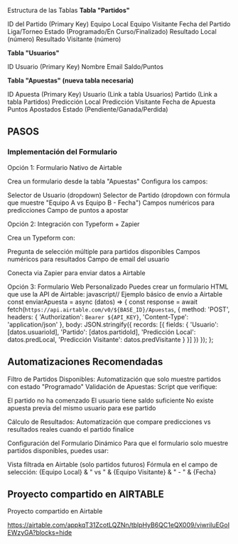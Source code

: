 Estructura de las Tablas
**Tabla "Partidos"**

ID del Partido (Primary Key)
Equipo Local
Equipo Visitante
Fecha del Partido
Liga/Torneo
Estado (Programado/En Curso/Finalizado)
Resultado Local (número)
Resultado Visitante (número)

**Tabla "Usuarios"**

ID Usuario (Primary Key)
Nombre
Email
Saldo/Puntos

**Tabla "Apuestas" (nueva tabla necesaria)**

ID Apuesta (Primary Key)
Usuario (Link a tabla Usuarios)
Partido (Link a tabla Partidos)
Predicción Local
Predicción Visitante
Fecha de Apuesta
Puntos Apostados
Estado (Pendiente/Ganada/Perdida)

## PASOS

### Implementación del Formulario
Opción 1: Formulario Nativo de Airtable

Crea un formulario desde la tabla "Apuestas"
Configura los campos:

Selector de Usuario (dropdown)
Selector de Partido (dropdown con fórmula que muestre "Equipo A vs Equipo B - Fecha")
Campos numéricos para predicciones
Campo de puntos a apostar



Opción 2: Integración con Typeform + Zapier

Crea un Typeform con:

Pregunta de selección múltiple para partidos disponibles
Campos numéricos para resultados
Campo de email del usuario


Conecta via Zapier para enviar datos a Airtable

Opción 3: Formulario Web Personalizado
Puedes crear un formulario HTML que use la API de Airtable:
javascript// Ejemplo básico de envío a Airtable
const enviarApuesta = async (datos) => {
  const response = await fetch(`https://api.airtable.com/v0/${BASE_ID}/Apuestas`, {
    method: 'POST',
    headers: {
      'Authorization': `Bearer ${API_KEY}`,
      'Content-Type': 'application/json'
    },
    body: JSON.stringify({
      records: [{
        fields: {
          'Usuario': [datos.usuarioId],
          'Partido': [datos.partidoId],
          'Predicción Local': datos.predLocal,
          'Predicción Visitante': datos.predVisitante
        }
      }]
    })
  });
};

## Automatizaciones Recomendadas

Filtro de Partidos Disponibles: Automatización que solo muestre partidos con estado "Programado"
Validación de Apuestas: Script que verifique:

El partido no ha comenzado
El usuario tiene saldo suficiente
No existe apuesta previa del mismo usuario para ese partido


Cálculo de Resultados: Automatización que compare predicciones vs resultados reales cuando el partido finalice

Configuración del Formulario Dinámico
Para que el formulario solo muestre partidos disponibles, puedes usar:

Vista filtrada en Airtable (solo partidos futuros)
Fórmula en el campo de selección: {Equipo Local} & " vs " & {Equipo Visitante} & " - " & {Fecha}

## Proyecto compartido en AIRTABLE

Proyecto compartido en Airtable

https://airtable.com/appkqT31ZcotLQZNn/tblpHyB6QC1eQX009/viwriluEGoIEWzyGA?blocks=hide